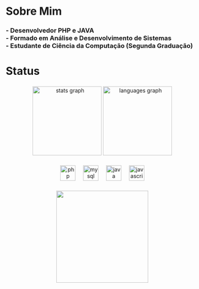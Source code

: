 <h1 align="left">Sobre Mim</h1>

###



<h3 align="left">- Desenvolvedor PHP e JAVA<br>- Formado em Análise e Desenvolvimento de Sistemas <br>- Estudante de Ciência da Computação (Segunda Graduação)</h3>

###

<h1 align="left">Status</h1>

###

<div align="center">
  <img src="https://github-readme-stats.vercel.app/api?username=leonardocarmo17&hide_title=false&hide_rank=false&show_icons=true&include_all_commits=true&count_private=true&disable_animations=false&theme=dracula&locale=en&hide_border=false&order=1" height="180" alt="stats graph"  />
  <img src="https://github-readme-stats.vercel.app/api/top-langs?username=leonardocarmo17&locale=en&hide_title=false&layout=compact&card_width=320&langs_count=5&theme=dracula&hide_border=false&order=2" height="180" alt="languages graph"  />
</div>

###

<div align="center">
  <img src="https://cdn.jsdelivr.net/gh/devicons/devicon/icons/php/php-original.svg" height="40" alt="php logo"  />
  <img width="12" />
  <img src="https://cdn.jsdelivr.net/gh/devicons/devicon/icons/mysql/mysql-original.svg" height="40" alt="mysql logo"  />
  <img width="12" />
  <img src="https://cdn.jsdelivr.net/gh/devicons/devicon/icons/java/java-original.svg" height="40" alt="java logo"  />
  <img width="12" />
  <img src="https://cdn.jsdelivr.net/gh/devicons/devicon/icons/javascript/javascript-plain.svg" height="40" alt="javascript logo"  />
</div>

###

<div align="center">
  <img height="240" src="https://pbs.twimg.com/media/EIW55xzXsAAxVRH?format=jpg&name=large"  />
</div>

###
